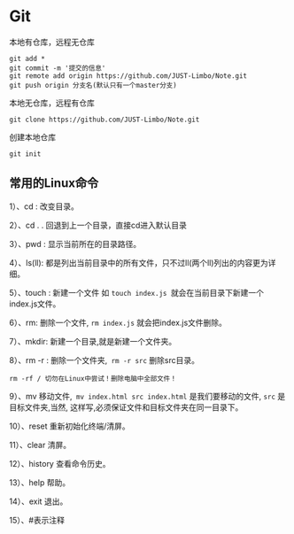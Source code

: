 # Git

本地有仓库，远程无仓库

```git
git add *
git commit -m '提交的信息'
git remote add origin https://github.com/JUST-Limbo/Note.git
git push origin 分支名(默认只有一个master分支)
```

本地无仓库，远程有仓库

```git
git clone https://github.com/JUST-Limbo/Note.git
```

创建本地仓库

```git
git init
```

## 常用的Linux命令

1）、cd : 改变目录。

2）、cd . . 回退到上一个目录，直接cd进入默认目录

3）、pwd : 显示当前所在的目录路径。

4）、ls(ll):  都是列出当前目录中的所有文件，只不过ll(两个ll)列出的内容更为详细。

5）、touch : 新建一个文件 如 `touch index.js `就会在当前目录下新建一个index.js文件。

6）、rm:  删除一个文件, `rm index.js` 就会把index.js文件删除。

7）、mkdir:  新建一个目录,就是新建一个文件夹。

8）、rm -r :  删除一个文件夹,` rm -r src` 删除src目录。

```
rm -rf / 切勿在Linux中尝试！删除电脑中全部文件！
```

9）、mv 移动文件,` mv index.html src index.html` 是我们要移动的文件, `src` 是目标文件夹,当然, 这样写,必须保证文件和目标文件夹在同一目录下。

10）、reset 重新初始化终端/清屏。

11）、clear 清屏。

12）、history 查看命令历史。

13）、help 帮助。

14）、exit 退出。

15）、#表示注释













